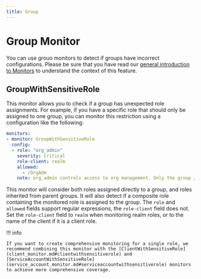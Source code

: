 ```yaml
---
title: Group
---
```


# Group Monitor
You can use grouo monitors to detect if groups have incorrect configurations.
Please be sure that you have read our [general introduction to Monitors](index.md) to understand the context of this feature.

## GroupWithSensitiveRole
This monitor allows you to check if a group has unexpected role assignments.
For example, if you have a specific role that should only be assigned to one group, you can monitor this restriction using a configuration like the following:

```yaml
monitors:
- monitor: GroupWithSensitiveRole
  config:
  - role: "org_admin"
    severity: Critical
    role-client: realm
    allowed:
      - /OrgAdm
    note: org_admin controls access to org management. Only the group /OrgAdm should have it.
```

This monitor will consider both roles assigned directly to a group, and roles inherited from parent groups.
It will also detect if a composite role containing the monitored role is assigned to the group.
The `role` and `allowed` fields support regular expressions, the `role-client` field does not.
Set the `role-client` field to `realm` when monitoring realm roles, or to the name of the client if it is a client role.

!!! info

    If you want to create comprehensive monitoring for a single role, we recommend combining this monitor with the [ClientWithSensitiveRole](client_monitor.md#clientwithsensitiverole) and [ServiceAccountWithSensitiveRole](service_account_monitor.md#serviceaccountwithsensitiverole) monitors to achieve more comprehensive coverage.